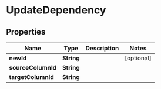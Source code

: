 

# UpdateDependency


## Properties

| Name | Type | Description | Notes |
|------------ | ------------- | ------------- | -------------|
|**newId** | **String** |  |  [optional] |
|**sourceColumnId** | **String** |  |  |
|**targetColumnId** | **String** |  |  |



